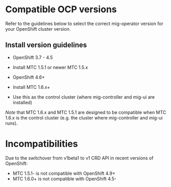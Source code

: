 # Compatible OCP versions

Refer to the guidelines below to select the correct mig-operator version for your OpenShift cluster version.

## Install version guidelines

 - OpenShift 3.7 - 4.5
  - Install MTC 1.5.1 or newer MTC 1.5.x

 - OpenShift 4.6+
  - Install MTC 1.6.x+
  - Use this as the control cluster (where mig-controller and mig-ui are installed)

_Note_ that MTC 1.6.x and MTC 1.5.1 are designed to be compatible when MTC 1.6.x is the control cluster (e.g. the cluster where mig-controller and mig-ui runs).

# Incompatibilities

Due to the switchover from v1beta1 to v1 CRD API in recent versions of OpenShift:

- MTC 1.5.1- is not compatible with OpenShift 4.9+
- MTC 1.6.0+ is not compatible with OpenShift 4.5-